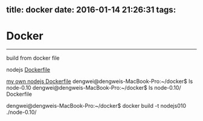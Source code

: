 title: docker
date: 2016-01-14 21:26:31
tags:
---
# Docker

------

build from docker file

nodejs [Dockerfile][1]

[my own nodejs Dockerfile][2]
dengwei@dengweis-MacBook-Pro:~/docker$ ls
node-0.10
dengwei@dengweis-MacBook-Pro:~/docker$ ls node-0.10/
Dockerfile

dengwei@dengweis-MacBook-Pro:~/docker$ docker build -t nodejs010 ./node-0.10/


  [1]: https://raw.githubusercontent.com/nodejs/docker-node/1e28b4b6a0c2d20469829f70115851ce92ab75c3/0.10/Dockerfile
  [2]: https://github.com/no7dw/docker/tree/master/node-0.10
